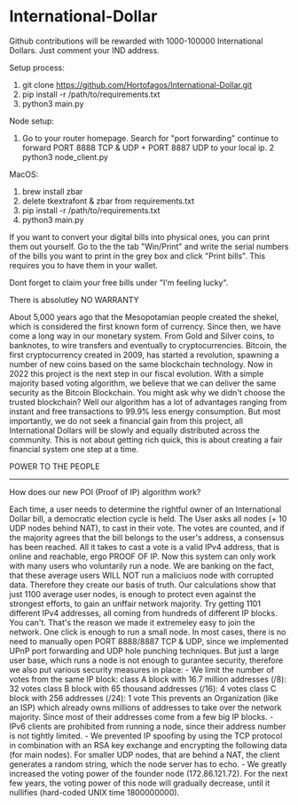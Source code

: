 # International-Dollar

Github contributions will be rewarded with 1000-100000 International Dollars.
Just comment your IND address.

Setup process:
  1. git clone https://github.com/Hortofagos/International-Dollar.git
  2. pip install -r /path/to/requirements.txt
  3. python3 main.py


Node setup:
  1. Go to your router homepage. Search for "port forwarding" continue to forward PORT 8888 TCP & UDP + PORT 8887 UDP to your local ip.
  2 python3 node_client.py 

MacOS:
  1. brew install zbar
  2. delete tkextrafont & zbar from requirements.txt
  3. pip install -r /path/to/requirements.txt
  4. python3 main.py

If you want to convert your digital bills into physical ones, you can print them out yourself.
Go to the the tab "Win/Print" and write the serial numbers of the bills you
want to print in the grey box and click "Print bills". This requires you to have them in 
your wallet.

Dont forget to claim your free bills under "I'm feeling lucky".

There is absolutley NO WARRANTY

About 5,000 years ago that the Mesopotamian people created the shekel,
which is considered the first known form of currency. Since then,
we have come a long way in our monetary system. From Gold and Silver
coins, to banknotes, to wire transfers and eventually to
cryptocurrencies. Bitcoin, the first cryptocurrency created in 2009,
has started a revolution, spawning a number of new coins based
on the same blockchain technology. Now in 2022 this project is
the next step in our fiscal evolution. With a simple majority based
voting algorithm, we believe that we can deliver the same security
as the Bitcoin Blockchain. You might ask why we didn't choose the
trusted blockchain? Well our algorithm has a lot of advantages
ranging from instant and free transactions to 99.9% less energy
consumption. But most importantly, we do not seek a financial gain
from this project, all International Dollars will be slowly and
equally distributed across the community. This is not about getting
rich quick, this is about creating a fair financial system one step at a time.

POWER TO THE PEOPLE

------------------------------------------------------------------------

How does our new POI (Proof of IP) algorithm work?


Each time, a user needs to determine the rightful owner of an International
Dollar bill, a democratic election cycle  is held. The User asks all nodes
(+ 10 UDP nodes behind NAT), to cast in their vote. The votes are counted,
and if the majority agrees that the bill belongs to the user's address, a consensus
has been reached. All it takes to cast a vote is a valid IPv4 address,
that is online and reachable, ergo PROOF OF IP. Now this system can only
work with many users who voluntarily run a node. We are banking on the fact, that these average users
WILL NOT run a maliciuos node with corrupted data. Therefore they create our basis of truth.
Our calculations show that just 1100 average user nodes, is enough to protect even 
against the strongest efforts, to gain an unffair network majority.
Try getting 1101 different IPv4 addresses, all coming from hundreds of different IP blocks.
You can't.
That's the reason we made it extremeley easy to join the network. One click is enough to run a small
node. In most cases, there is no need to manually open PORT 8888/8887 TCP & UDP,
since we implemented UPnP port forwarding and UDP hole punching techniques.
But just a large user base, which runs a node is not enough to gurantee security, therefore we also put 
various security measures in place:
	- We limit the number of votes from the same IP block:
		class A block with 16.7 million addresses (/8): 32 votes
		class B block with 65 thousand addresses (/16): 4 votes
		class C block with 256 addresses (/24): 1 vote
	  This prevents an Organization (like an ISP) which already owns millions of addresses
	  to take over the network majority. Since most of their addresses come from a few
	  big IP blocks.
	- IPv6 clients are prohibited from running a node, since their address number
	  is not tightly limited.
	- We prevented IP spoofing by using the TCP protocol in combination with an RSA
	  key exchange and encrypting the following data (for main nodes).
	  For smaller UDP nodes, that are behind a NAT, the client generates a random
	  string, which the node server has to echo.
	- We greatly increased the voting power of the founder node (172.86.121.72).
	  For the next few years, the voting power of this node will gradually decrease,
	  until it nullifies (hard-coded UNIX time 1800000000).
